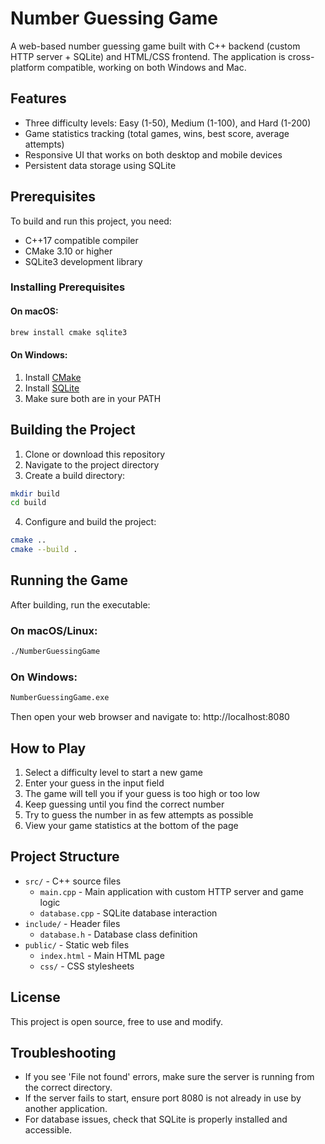# Number Guessing Game

A web-based number guessing game built with C++ backend (custom HTTP server + SQLite) and HTML/CSS frontend. The application is cross-platform compatible, working on both Windows and Mac.

## Features

- Three difficulty levels: Easy (1-50), Medium (1-100), and Hard (1-200)
- Game statistics tracking (total games, wins, best score, average attempts)
- Responsive UI that works on both desktop and mobile devices
- Persistent data storage using SQLite

## Prerequisites

To build and run this project, you need:

- C++17 compatible compiler
- CMake 3.10 or higher
- SQLite3 development library

### Installing Prerequisites

#### On macOS:

```bash
brew install cmake sqlite3
```

#### On Windows:

1. Install [CMake](https://cmake.org/download/)
2. Install [SQLite](https://www.sqlite.org/download.html)
3. Make sure both are in your PATH

## Building the Project

1. Clone or download this repository
2. Navigate to the project directory
3. Create a build directory:

```bash
mkdir build
cd build
```

4. Configure and build the project:

```bash
cmake ..
cmake --build .
```

## Running the Game

After building, run the executable:

### On macOS/Linux:

```bash
./NumberGuessingGame
```

### On Windows:

```bash
NumberGuessingGame.exe
```

Then open your web browser and navigate to: http://localhost:8080

## How to Play

1. Select a difficulty level to start a new game
2. Enter your guess in the input field
3. The game will tell you if your guess is too high or too low
4. Keep guessing until you find the correct number
5. Try to guess the number in as few attempts as possible
6. View your game statistics at the bottom of the page

## Project Structure

- `src/` - C++ source files
  - `main.cpp` - Main application with custom HTTP server and game logic
  - `database.cpp` - SQLite database interaction
- `include/` - Header files
  - `database.h` - Database class definition
- `public/` - Static web files
  - `index.html` - Main HTML page
  - `css/` - CSS stylesheets

## License

This project is open source, free to use and modify.

## Troubleshooting

- If you see 'File not found' errors, make sure the server is running from the correct directory.
- If the server fails to start, ensure port 8080 is not already in use by another application.
- For database issues, check that SQLite is properly installed and accessible. 